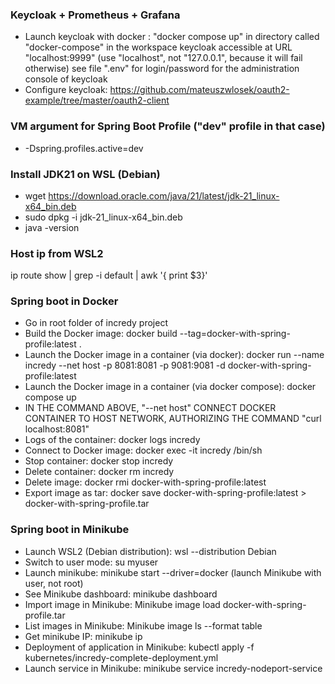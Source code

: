 ### Keycloak + Prometheus + Grafana

- Launch keycloak with docker : "docker compose up" in directory called "docker-compose" in the workspace
                                keycloak accessible at URL "localhost:9999"    (use "localhost", not "127.0.0.1", because it will fail otherwise)
                                see file ".env" for login/password for the administration console of keycloak
- Configure keycloak: https://github.com/mateuszwlosek/oauth2-example/tree/master/oauth2-client


### VM argument for Spring Boot Profile ("dev" profile in that case)
- -Dspring.profiles.active=dev

### Install JDK21 on WSL (Debian)
- wget https://download.oracle.com/java/21/latest/jdk-21_linux-x64_bin.deb
- sudo dpkg -i jdk-21_linux-x64_bin.deb
- java -version

### Host ip from WSL2
ip route show | grep -i default | awk '{ print $3}'

### Spring boot in Docker
- Go in root folder of incredy project
- Build the Docker image: docker build --tag=docker-with-spring-profile:latest .
- Launch the Docker image in a container (via docker): docker run --name incredy --net host -p 8081:8081 -p 9081:9081 -d docker-with-spring-profile:latest
- Launch the Docker image in a container (via docker compose): docker compose up
- IN THE COMMAND ABOVE, "--net host" CONNECT DOCKER CONTAINER TO HOST NETWORK, AUTHORIZING THE COMMAND "curl localhost:8081"
- Logs of the container: docker logs incredy
- Connect to Docker image: docker exec -it incredy /bin/sh
- Stop container: docker stop incredy
- Delete container: docker rm incredy
- Delete image: docker rmi docker-with-spring-profile:latest
- Export image as tar: docker save docker-with-spring-profile:latest > docker-with-spring-profile.tar

### Spring boot in Minikube
- Launch WSL2 (Debian distribution): wsl --distribution Debian
- Switch to user mode: su myuser
- Launch minikube: minikube start --driver=docker   (launch Minikube with user, not root)
- See Minikube dashboard: minikube dashboard
- Import image in Minikube: Minikube image load docker-with-spring-profile.tar
- List images in Minikube: Minikube image ls --format table
- Get minikube IP: minikube ip
- Deployment of application in Minikube: kubectl apply -f kubernetes/incredy-complete-deployment.yml
- Launch service in Minikube: minikube service incredy-nodeport-service
 
 